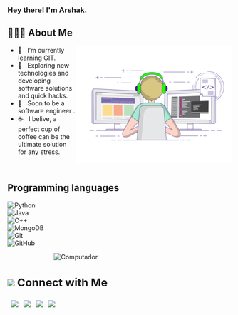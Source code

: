 <h3>Hey there! I'm Arshak.</h3> 

<h2>👨🏻‍💻 About Me</h2>

<img align="right" alt="GIF" src="https://raw.githubusercontent.com/devSouvik/devSouvik/master/gif3.gif" width="350"/>

- 🔭 &nbsp; I’m currently learning GIT.
- 🤔 &nbsp; Exploring new technologies and developing software solutions and quick hacks.
- 💼 &nbsp; Soon to be a software engineer .
- ☕ &nbsp; I belive, a perfect cup of coffee can be the ultimate solution for any stress. 

</br> 
 
<h2>Programming languages</h2>

 <p align="center">
 
![Python](https://img.shields.io/badge/-Python-333333?style=flat&logo=python)</br>
![Java](https://img.shields.io/badge/-Java-333333?style=flat&logo=Java&logoColor=007396)</br>
![C++](https://img.shields.io/badge/-C++-333333?style=flat&logo=C%2B%2B&logoColor=00599C)</br>
![MongoDB](https://img.shields.io/badge/-MongoDB-333333?style=flat&logo=mongodb)</br>
![Git](https://img.shields.io/badge/-Git-333333?style=flat&logo=git)</br>
![GitHub](https://img.shields.io/badge/-GitHub-333333?style=flat&logo=github)

 </p>
 
 <img src="https://raw.githubusercontent.com/MicaelliMedeiros/micaellimedeiros/master/image/computer-illustration.png" align="right" min-width="400px" max-width="250px" width="400px"  alt="Computador">
 
 </br>

 ## **<h3> <img src="https://media.giphy.com/media/LnQjpWaON8nhr21vNW/giphy.gif" width="60"> Connect with Me </h3>**
<p align="center">

&nbsp; <a href=" " target="_blank" rel="noopener noreferrer"><img src="https://img.icons8.com/plasticine/100/000000/twitter.png" width="50" /></a>
&nbsp; <a href=" " target="_blank" rel="noopener noreferrer"><img src="https://img.icons8.com/plasticine/100/000000/instagram-new.png" width="50" /></a>
&nbsp; <a href=" " target="_blank" rel="noopener noreferrer"><img src="https://img.icons8.com/plasticine/100/000000/linkedin.png" width="50" /></a>
&nbsp; <a href=" " target="_blank" rel="noopener noreferrer"><img src="https://img.icons8.com/plasticine/100/000000/gmail.png"  width="50" /></a>
</p>
     



 
 
 
 
